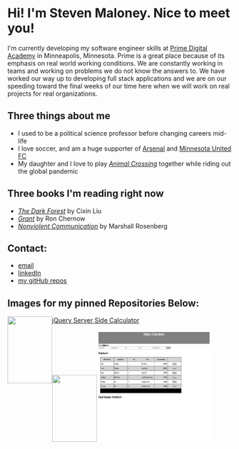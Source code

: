 # Hi! I'm Steven Maloney. Nice to meet you!

I'm currently developing my software engineer skills at [Prime Digital Academy](https://primeacademy.io/) in Minneapolis, Minnesota. Prime is a great place because of its emphasis on real world working conditions. We are constantly working in teams and working on problems we do not know the answers to. We have worked our way up to developing full stack applications and we are on our speeding toward the final weeks of our time here when we will work on real projects for real organizations.

## Three things about me
- I used to be a political science professor before changing careers mid-life
- I love soccer, and am a huge supporter of [Arsenal](https://www.arsenal.com/) and [Minnesota United FC](https://www.mnufc.com/)
- My daughter and I love to play [_Animal Crossing_](https://www.animal-crossing.com/new-horizons/) together while riding out the global pandemic

## Three books I'm reading right now
- [_The Dark Forest_](https://www.amazon.com/Dark-Forest-Remembrance-Earths-Past-ebook/dp/B00R13OYU6/ref=sr_1_1?crid=1556KY4KAS5J1&dchild=1&keywords=the+dark+forest+by+cixin+liu&qid=1606583011&sprefix=the+dark+fore%2Caps%2C169&sr=8-1) by Cixin Liu
- [_Grant_](https://www.amazon.com/Grant-Ron-Chernow/dp/0143110632/ref=sr_1_3?dchild=1&keywords=grant&qid=1606583049&sr=8-3) by Ron Chernow
- [_Nonviolent Communication_](https://www.amazon.com/Nonviolent-Communication-Language-Life-Changing-Relationships/dp/189200528X/ref=sr_1_2?crid=2K86U33U8UCGZ&dchild=1&keywords=nonviolent+communication+by+marshall+rosenberg&qid=1606583082&sprefix=nonvio%2Caps%2C172&sr=8-2) by Marshall Rosenberg

## Contact:
- [email](mailto:steven.maloney@gmail.com)
- [linkedIn](https://www.linkedin.com/in/steven-maloney-71a991106/)
- [my gitHub repos](https://github.com/sdeda1us?tab=repositories)

## Images for my pinned Repositories Below:
<a href="url"><img src="https://github.com/sdeda1us/jquery-server-side-calculator/blob/master/images/calcDeployed.png" align="left" height="150" width="100" >jQuery Server Side Calculator</a>

<a href="url"><img src="https://github.com/sdeda1us/jquery-server-side-calculator/blob/master/images/calcDeployed.png" height="150" width="100" ></a>
<a href="url"><img src="https://github.com/sdeda1us/jquery-salary-calculator/blob/master/salary_calc_deployed.png" height="250" width="250" ></a>

